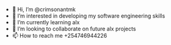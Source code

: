 - 👋 Hi, I’m @crimsonantmk
- 👀 I’m interested in developing my software engineering skills
- 🌱 I’m currently learning alx
- 💞️ I’m looking to collaborate on future alx projects 
- 📫 How to reach me +254746944226

<!---
crimsonantmk/crimsonantmk is a ✨ special ✨ repository because its `README.md` (this file) appears on your GitHub profile.
You can click the Preview link to take a look at your changes.
--->
